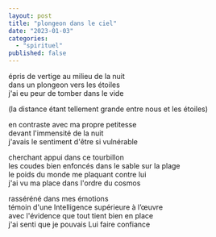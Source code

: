 ```yaml
---
layout: post
title: "plongeon dans le ciel"
date: "2023-01-03"
categories: 
  - "spirituel"
published: false
---
```



épris de vertige au milieu de la nuit  
dans un plongeon vers les étoiles  
j'ai eu peur de tomber dans le vide  

(la distance étant tellement grande entre nous et les étoiles)  

en contraste avec ma propre petitesse  
devant l'immensité de la nuit  
j'avais le sentiment d'être si vulnérable  

cherchant appui dans ce tourbillon  
les coudes bien enfoncés dans le sable sur la plage  
le poids du monde me plaquant contre lui  
j'ai vu ma place dans l'ordre du cosmos  

rasséréné dans mes émotions  
témoin d'une Intelligence supérieure à l’œuvre  
avec l'évidence que tout tient bien en place  
j'ai senti que je pouvais Lui faire confiance  


